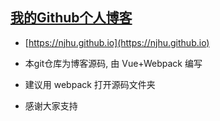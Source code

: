 
## [我的Github个人博客](https://njhu.github.io)

- [https://njhu.github.io](https://njhu.github.io)

- 本git仓库为博客源码, 由 Vue+Webpack 编写

- 建议用 webpack 打开源码文件夹

- 感谢大家支持
